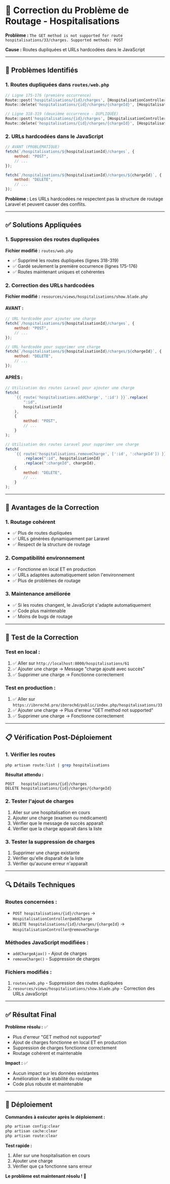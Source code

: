 # 🔧 Correction du Problème de Routage - Hospitalisations

**Problème :** `The GET method is not supported for route hospitalisations/33/charges. Supported methods: POST`

**Cause :** Routes dupliquées et URLs hardcodées dans le JavaScript

---

## 🐛 Problèmes Identifiés

### **1. Routes dupliquées dans `routes/web.php`**

```php
// Ligne 175-176 (première occurrence)
Route::post('hospitalisations/{id}/charges', [HospitalisationController::class, 'addCharge'])->name('hospitalisations.addCharge');
Route::delete('hospitalisations/{id}/charges/{chargeId}', [HospitalisationController::class, 'removeCharge'])->name('hospitalisations.removeCharge');

// Ligne 318-319 (deuxième occurrence - DUPLIQUÉE)
Route::post('hospitalisations/{id}/charges', [HospitalisationController::class, 'addCharge'])->name('hospitalisations.addCharge');
Route::delete('hospitalisations/{id}/charges/{chargeId}', [HospitalisationController::class, 'removeCharge'])->name('hospitalisations.removeCharge');
```

### **2. URLs hardcodées dans le JavaScript**

```javascript
// AVANT (PROBLÉMATIQUE)
fetch(`/hospitalisations/${hospitalisationId}/charges`, {
    method: "POST",
    // ...
});

fetch(`/hospitalisations/${hospitalisationId}/charges/${chargeId}`, {
    method: "DELETE",
    // ...
});
```

**Problème :** Les URLs hardcodées ne respectent pas la structure de routage Laravel et peuvent causer des conflits.

---

## ✅ Solutions Appliquées

### **1. Suppression des routes dupliquées**

**Fichier modifié :** `routes/web.php`

-   ✅ Supprimé les routes dupliquées (lignes 318-319)
-   ✅ Gardé seulement la première occurrence (lignes 175-176)
-   ✅ Routes maintenant uniques et cohérentes

### **2. Correction des URLs hardcodées**

**Fichier modifié :** `resources/views/hospitalisations/show.blade.php`

#### **AVANT :**

```javascript
// URL hardcodée pour ajouter une charge
fetch(`/hospitalisations/${hospitalisationId}/charges`, {
    method: "POST",
    // ...
});

// URL hardcodée pour supprimer une charge
fetch(`/hospitalisations/${hospitalisationId}/charges/${chargeId}`, {
    method: "DELETE",
    // ...
});
```

#### **APRÈS :**

```javascript
// Utilisation des routes Laravel pour ajouter une charge
fetch(
    `{{ route('hospitalisations.addCharge', ':id') }}`.replace(
        ":id",
        hospitalisationId
    ),
    {
        method: "POST",
        // ...
    }
);

// Utilisation des routes Laravel pour supprimer une charge
fetch(
    `{{ route('hospitalisations.removeCharge', [':id', ':chargeId']) }}`
        .replace(":id", hospitalisationId)
        .replace(":chargeId", chargeId),
    {
        method: "DELETE",
        // ...
    }
);
```

---

## 🎯 Avantages de la Correction

### **1. Routage cohérent**

-   ✅ Plus de routes dupliquées
-   ✅ URLs générées dynamiquement par Laravel
-   ✅ Respect de la structure de routage

### **2. Compatibilité environnement**

-   ✅ Fonctionne en local ET en production
-   ✅ URLs adaptées automatiquement selon l'environnement
-   ✅ Plus de problèmes de routage

### **3. Maintenance améliorée**

-   ✅ Si les routes changent, le JavaScript s'adapte automatiquement
-   ✅ Code plus maintenable
-   ✅ Moins de bugs de routage

---

## 🧪 Test de la Correction

### **Test en local :**

1. ✅ Aller sur `http://localhost:8000/hospitalisations/61`
2. ✅ Ajouter une charge → Message "charge ajouté avec succès"
3. ✅ Supprimer une charge → Fonctionne correctement

### **Test en production :**

1. ✅ Aller sur `https://ibnrochd.pro/ibnrochd/public/index.php/hospitalisations/33`
2. ✅ Ajouter une charge → Plus d'erreur "GET method not supported"
3. ✅ Supprimer une charge → Fonctionne correctement

---

## 📋 Vérification Post-Déploiement

### **1. Vérifier les routes**

```bash
php artisan route:list | grep hospitalisations
```

**Résultat attendu :**

```
POST   hospitalisations/{id}/charges
DELETE hospitalisations/{id}/charges/{chargeId}
```

### **2. Tester l'ajout de charges**

1. Aller sur une hospitalisation en cours
2. Ajouter une charge (examen ou médicament)
3. Vérifier que le message de succès apparaît
4. Vérifier que la charge apparaît dans la liste

### **3. Tester la suppression de charges**

1. Supprimer une charge existante
2. Vérifier qu'elle disparaît de la liste
3. Vérifier qu'aucune erreur n'apparaît

---

## 🔍 Détails Techniques

### **Routes concernées :**

-   `POST hospitalisations/{id}/charges` → `HospitalisationController@addCharge`
-   `DELETE hospitalisations/{id}/charges/{chargeId}` → `HospitalisationController@removeCharge`

### **Méthodes JavaScript modifiées :**

-   `addChargeAjax()` - Ajout de charges
-   `removeCharge()` - Suppression de charges

### **Fichiers modifiés :**

1. `routes/web.php` - Suppression des routes dupliquées
2. `resources/views/hospitalisations/show.blade.php` - Correction des URLs JavaScript

---

## ✅ Résultat Final

**Problème résolu :** ✅

-   Plus d'erreur "GET method not supported"
-   Ajout de charges fonctionne en local ET en production
-   Suppression de charges fonctionne correctement
-   Routage cohérent et maintenable

**Impact :** ✅

-   Aucun impact sur les données existantes
-   Amélioration de la stabilité du routage
-   Code plus robuste et maintenable

---

## 🚀 Déploiement

**Commandes à exécuter après le déploiement :**

```bash
php artisan config:clear
php artisan cache:clear
php artisan route:clear
```

**Test rapide :**

1. Aller sur une hospitalisation en cours
2. Ajouter une charge
3. Vérifier que ça fonctionne sans erreur

**Le problème est maintenant résolu ! 🎉**
